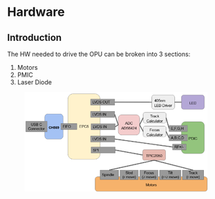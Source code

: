 # Hardware

## Introduction

The HW needed to drive the OPU can be broken into 3 sections:

1. Motors
2. PMIC
3. Laser Diode

<figure><img src="../../../../../.gitbook/assets/image.png" alt=""><figcaption></figcaption></figure>
